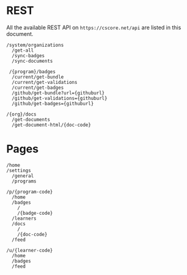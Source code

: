 # REST
All the available REST API on `https://cscore.net/api` are listed in this document.

```
/system/organizations
  /get-all
  /sync-badges
  /sync-documents

 /{program}/badges
  /current/get-bundle
  /current/get-validations
  /current/get-badges
  /github/get-bundle?url={githuburl}
  /github/get-validations={githuburl}
  /github/get-badges={githuburl}

/{org}/docs
  /get-documents
  /get-document-html/{doc-code}
```

# Pages

```
/home
/settings
  /general
  /programs

/p/{program-code}
  /home
  /badges
    /
    /{badge-code}
  /learners
  /docs
    /
    /{doc-code}
  /feed

/u/{learner-code}
  /home
  /badges
  /feed
```  
